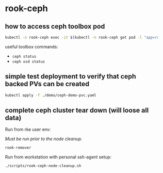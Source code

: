 rook-ceph
=========

how to access ceph toolbox pod
---

```bash
kubectl -n rook-ceph exec -it $(kubectl -n rook-ceph get pod -l "app=rook-ceph-tools" -o jsonpath='{.items[0].metadata.name}') -- bash
```

useful toolbox commands:

* `ceph status`
* `ceph osd status`

simple test deployment to verify that ceph backed PVs can be created
---

```bash
kubectl apply -f ./demo/ceph-demo-pvc.yaml
```

complete ceph cluster tear down (will loose all data)
---

Run from rke user env:

_Must be run prior to the node cleanup._

```bash
rook-remover
```

Run from workstation with personal ssh-agent setup:

```bash
./scripts/rook-ceph-node-cleanup.sh
```

